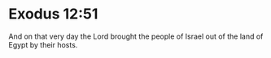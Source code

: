 # Exodus 12:51

And on that very day the Lord brought the people of Israel out of the land of Egypt by their hosts.
